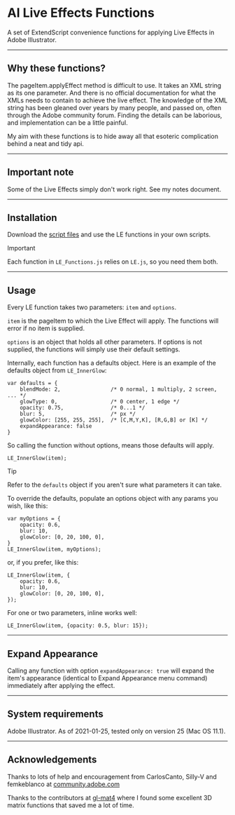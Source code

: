 # AI Live Effects Functions

A set of ExtendScript convenience functions for applying Live Effects in Adobe Illustrator.

---
## Why these functions?
The pageItem.applyEffect method is difficult to use. It takes an XML string as its one parameter. And there is no official documentation for what the XMLs needs to contain to achieve the live effect. The knowledge of the XML string has been gleaned over years by many people, and passed on, often through the Adobe community forum. Finding the details can be laborious, and implementation can be a little painful.

My aim with these functions is to hide away all that esoteric complication behind a neat and tidy api.

---
## Important note

Some of the Live Effects simply don't work right. See my notes document.

---
## Installation

Download the [script files](https://github.com/mark1bean/ai-live-effect-functions/archive/master.zip) and use the LE functions in your own scripts.

> [!IMPORTANT]
> Each function in `LE_Functions.js` relies on `LE.js`, so you need them both.


---
## Usage

Every LE function takes two parameters: `item` and `options`.

`item` is the pageItem to which the Live Effect will apply. The functions will error if no item is supplied.

`options` is an object that holds all other parameters. If options is not supplied, the functions will simply use their default settings.


Internally, each function has a defaults object. Here is an example of the defaults object from `LE_InnerGlow`:

```
var defaults = {
    blendMode: 2,                /* 0 normal, 1 multiply, 2 screen, ... */
    glowType: 0,                 /* 0 center, 1 edge */
    opacity: 0.75,               /* 0...1 */
    blur: 5,                     /* px */
    glowColor: [255, 255, 255],  /* [C,M,Y,K], [R,G,B] or [K] */
    expandAppearance: false
}
```

So calling the function without options, means those defaults will apply.

```
LE_InnerGlow(item);
```

> [!TIP]
> Refer to the `defaults` object if you aren't sure what parameters it can take.

To override the defaults, populate an options object with any params you wish, like this:

```
var myOptions = {
    opacity: 0.6,
    blur: 10,
    glowColor: [0, 20, 100, 0],
}
LE_InnerGlow(item, myOptions);
```

or, if you prefer, like this:

```
LE_InnerGlow(item, {
    opacity: 0.6,
    blur: 10,
    glowColor: [0, 20, 100, 0],
});
```

For one or two parameters, inline works well:
```
LE_InnerGlow(item, {opacity: 0.5, blur: 15});
```

---
## Expand Appearance

Calling any function with option `expandAppearance: true` will expand the item's appearance (identical to Expand Appearance menu command) immediately after applying the effect.

---
## System requirements

Adobe Illustrator. As of 2021-01-25, tested only on version 25 (Mac OS 11.1).

---
## Acknowledgements

Thanks to lots of help and encouragement from CarlosCanto, Silly-V and femkeblanco at [community.adobe.com](https://community.adobe.com)

Thanks to the contributors at [gl-mat4](https://github.com/stackgl/gl-mat4) where I found some excellent 3D matrix functions that saved me a lot of time.